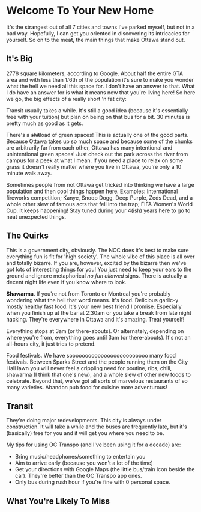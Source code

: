 <h1>Welcome To Your New Home</h1>

It's the strangest out of all 7 cities and towns I've parked myself, but not in
a bad way. Hopefully, I can get you oriented in discovering its intricacies for
yourself. So on to the meat, the main things that make Ottawa stand out.

## It's **Big**

2778 square kilometers, according to Google. About half the entire GTA area and
with less than 1/6th of the population it's sure to make you wonder what the
hell we need all this space for. I don't have an answer to that. What I do have
an answer for is what it means now that you're living here! So here we go, the
big effects of a really short 'n fat city:

Transit usually takes a while. It's still a good idea (because it's essentially
free with your tuition) but plan on being on that bus for a bit. 30 minutes is
pretty much as good as it gets.

There's a ~~shit~~load of green spaces! This is actually one of the good parts.
Because Ottawa takes up so much space and because some of the chunks are
arbitrarily far from each other, Ottawa has many intentional and unintentional
green spaces! Just check out the park across the river from campus for a peek
at what I mean. If you need a place to relax on some grass it doesn't really
matter where you live in Ottawa, you're only a 10 minute walk away.

Sometimes people from not Ottawa get tricked into thinking we have a large
population and then cool things happen here. Examples: International fireworks
competition; Kanye, Snoop Dogg, Deep Purple, Zeds Dead, and a whole other slew
of famous acts that fell into the trap; FIFA Women's World Cup. It keeps
happening! Stay tuned during your 4(ish) years here to go to neat unexpected
things.

## The Quirks

This is a government city, obviously. The NCC does it's best to make sure
everything fun is fit for 'high society'. The whole vibe of this place is all
over and totally bizarre. If you are, however, excited by the bizarre then
we've got lots of interesting things for you! You just need to keep your ears
to the ground and ignore metaphorical *no fun allowed* signs. There is actually
a decent night life even if you know where to look.

**Shawarma**. If you're not from Toronto or Montreal you're probably wondering
what the hell that word means. It's food. Delicious garlic-y mostly healthy
fast food. It's your new best friend I promise. Especially when you finish up
at the bar at 2:30am or you take a break from late night hacking. They're
everywhere in Ottawa and it's amazing. Treat yourself!

Everything stops at 3am (or there-abouts). Or alternately, depending on where
you're from, everything goes until 3am (or there-abouts). It's not an all-hours
city, it just tries to pretend.

Food festivals. We have sooooooooooooooooooooooooo many food festivals. Between
Sparks Street and the people running them on the City Hall lawn you will never
feel a crippling need for poutine, ribs, chili, shawarma (I think that one's
new), and a whole slew of other new foods to celebrate. Beyond that, we've got
all sorts of marvelous restaurants of so many varieties. Abandon pub food for
cuisine more adventurous!

## Transit

They're doing major redevelopments. This city is always under construction. It
will take a while and the buses are frequently late, but it's (basically) free
for you and it will get you where you need to be.

My tips for using OC Transpo (and I've been using it for a decade) are:

- Bring music/headphones/something to entertain you
- Aim to arrive early (because you won't a lot of the time)
- Get your directions with Google Maps (the little bus/train icon beside the
  car). They're better than the OC Transpo app ones.
- Only bus during rush hour if you're fine with 0 personal space.

## What You're Likely To Miss

